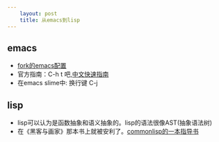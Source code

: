```yaml
---
    layout: post
    title: 从emacs到lisp
---
```


## emacs
- [fork的emacs配置](https://github.com/lisp2c/emacs.d)
- 官方指南：C-h t 吧,[中文快速指南](../file/TUTORIAL.cn)
- 在emacs slime中: 换行键 C-j 

## lisp
- lisp可以认为是函数抽象和语义抽象的。lisp的语法很像AST(抽象语法树)
- 在《黑客与画家》那本书上就被安利了。[commonlisp的一本指导书](https://acl.readthedocs.io/en/latest/zhCN/ch1-cn.html)


